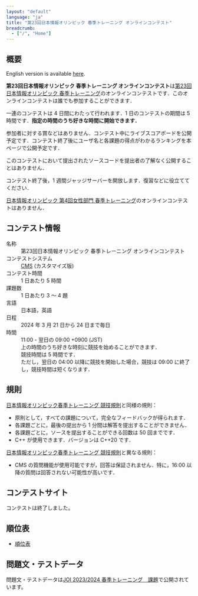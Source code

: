 ```yaml
---
layout: "default"
language: "ja"
title: "第23回日本情報オリンピック 春季トレーニング オンラインコンテスト"
breadcrumb:
  - ["/", "Home"]
---
```


## 概要

English version is available [here](./index-en.html).

**第23回日本情報オリンピック 春季トレーニング オンラインコンテスト**は[第23回日本情報オリンピック 春季トレーニング](https://www.ioi-jp.org/joi/2023/2024-sp_camp-rules)のオンラインコンテストです．このオンラインコンテストは誰でも参加することができます．

一連のコンテストは 4 日間にわたって行われます．1 日のコンテストの期間は 5 時間です．**指定の時間のうち好きな時間に開始できます．**

参加者に対する賞などはありません．コンテスト中にライブスコアボードを公開予定です．コンテスト終了後にユーザ名と各課題の得点がわかるランキングを本ページで公開予定です．

このコンテストにおいて提出されたソースコードを提出者の了解なく公開することはありません．

コンテスト終了後，1 週間ジャッジサーバーを開放します．復習などに役立ててください．

[日本情報オリンピック 第4回女性部門 春季トレーニング](https://www.ioi-jp.org/joig/2023/2024-sp_camp-rules)のオンラインコンテストはありません．

## コンテスト情報

<dl>
  <dt>名称</dt>
  <dd>第23回日本情報オリンピック 春季トレーニング オンラインコンテスト</dd>

  <dt>コンテストシステム</dt>
  <dd>
  <a href="https://github.com/cms-dev/cms/">CMS</a> (カスタマイズ版)
  </dd>

  <dt>コンテスト時間</dt>
  <dd>1 日あたり 5 時間</dd>

  <dt>課題数</dt>
  <dd>1 日あたり 3 〜 4 題</dd>

  <dt>言語</dt>
  <dd>日本語，英語</dd>

  <dt>日程</dt>
  <dd>2024 年 3 月 21 日から 24 日まで毎日</dd>

  <dt>時間</dt>
  <dd>11:00 - 翌日の 09:00 +0900 (JST)</dd>
  <dd>上の時間のうち好きな時刻に競技を始めることができます．</dd>
  <dd>競技時間は 5 時間です．</dd>
  <dd>ただし，翌日の 04:00 以降に競技を開始した場合，競技は 09:00 に終了し，競技時間は短くなります．</dd>
</dl>

## 規則

[日本情報オリンピック春季トレーニング 競技規則](https://www.ioi-jp.org/joi/2023/2024-sp_camp-rules)と同様の規則：

- 原則として，すべての課題について，完全なフィードバックが得られます．
- 各課題ごとに，最後の提出から 1 分間は解答を提出することができません．
- 各課題ごとに，ソースを提出することができる回数は 50 回までです．
- C++ が使用できます．バージョンは C++20 です．

[日本情報オリンピック春季トレーニング 競技規則](https://www.ioi-jp.org/joi/2023/2024-sp_camp-rules)と異なる規則：

- CMS の質問機能が使用可能ですが，回答は保証されません．特に，16:00 以降の質問は回答されない可能性が高いです．

## コンテストサイト
コンテストは終了しました。

## 順位表
- [順位表](ranking.md)

## 問題文・テストデータ

問題文・テストデータは[JOI 2023/2024 春季トレーニング　課題](https://www2.ioi-jp.org/camp/2024/2024-sp-tasks/)で公開されています。
